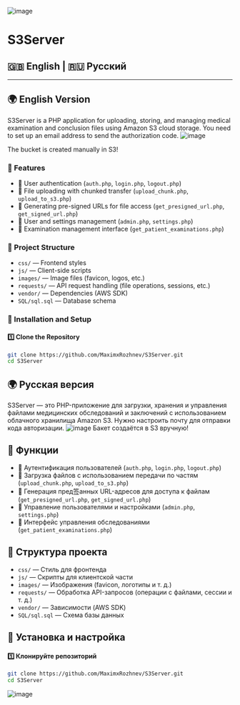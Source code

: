 ![image](https://github.com/user-attachments/assets/6596f7f2-e735-49ff-a543-fdee1c814072)

# S3Server

## 🇬🇧 English | 🇷🇺 Русский

---

## 🌍 English Version

S3Server is a PHP application for uploading, storing, and managing medical examination and conclusion files using Amazon S3 cloud storage.
You need to set up an email address to send the authorization code.
![image](https://github.com/user-attachments/assets/72e8052f-9baa-4aa1-8b01-12c024595db1)



The bucket is created manually in S3!
### 🚀 Features
- 🔹 User authentication (`auth.php`, `login.php`, `logout.php`)
- 🔹 File uploading with chunked transfer (`upload_chunk.php`, `upload_to_s3.php`)
- 🔹 Generating pre-signed URLs for file access (`get_presigned_url.php`, `get_signed_url.php`)
- 🔹 User and settings management (`admin.php`, `settings.php`)
- 🔹 Examination management interface (`get_patient_examinations.php`)

### 📂 Project Structure
- `css/` — Frontend styles  
- `js/` — Client-side scripts  
- `images/` — Image files (favicon, logos, etc.)  
- `requests/` — API request handling (file operations, sessions, etc.)  
- `vendor/` — Dependencies (AWS SDK)  
- `SQL/sql.sql` — Database schema  

### 🔧 Installation and Setup

#### 1️⃣ Clone the Repository
```sh
git clone https://github.com/MaximxRozhnev/S3Server.git
cd S3Server
```

## 🌍 Русская версия

S3Server — это PHP-приложение для загрузки, хранения и управления файлами медицинских обследований и заключений с использованием облачного хранилища Amazon S3.
Нужно настроить почту для отправки кода авторизации.
![image](https://github.com/user-attachments/assets/72e8052f-9baa-4aa1-8b01-12c024595db1)
Бакет создаётся в S3 вручную!
## 🚀 Функции

- 🔹 Аутентификация пользователей (`auth.php`, `login.php`, `logout.php`)
- 🔹 Загрузка файлов с использованием передачи по частям (`upload_chunk.php`, `upload_to_s3.php`)
- 🔹 Генерация пред签анных URL-адресов для доступа к файлам (`get_presigned_url.php`, `get_signed_url.php`)
- 🔹 Управление пользователями и настройками (`admin.php`, `settings.php`)
- 🔹 Интерфейс управления обследованиями (`get_patient_examinations.php`)

## 📂 Структура проекта

- `css/` — Стиль для фронтенда  
- `js/` — Скрипты для клиентской части  
- `images/` — Изображения (favicon, логотипы и т. д.)  
- `requests/` — Обработка API-запросов (операции с файлами, сессии и т. д.)  
- `vendor/` — Зависимости (AWS SDK)  
- `SQL/sql.sql` — Схема базы данных  

## 🔧 Установка и настройка

#### 1️⃣ Клонируйте репозиторий
```sh
git clone https://github.com/MaximxRozhnev/S3Server.git
cd S3Server
```
![image](https://github.com/user-attachments/assets/f3e3b023-4d04-456d-ac7a-e2e78804c895)


